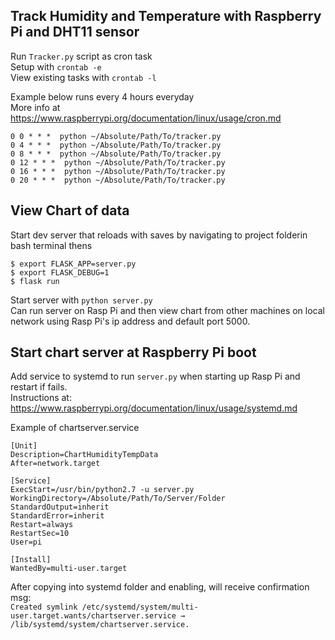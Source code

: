## Track Humidity and Temperature with Raspberry Pi and DHT11 sensor

Run ```Tracker.py``` script as cron task  
Setup with ```crontab -e```  
View existing tasks with ```crontab -l```

Example below runs every 4 hours everyday  
More info at https://www.raspberrypi.org/documentation/linux/usage/cron.md

```
0 0 * * *  python ~/Absolute/Path/To/tracker.py   
0 4 * * *  python ~/Absolute/Path/To/tracker.py  
0 8 * * *  python ~/Absolute/Path/To/tracker.py  
0 12 * * *  python ~/Absolute/Path/To/tracker.py  
0 16 * * *  python ~/Absolute/Path/To/tracker.py  
0 20 * * *  python ~/Absolute/Path/To/tracker.py  
```

## View Chart of data
Start dev server that reloads with saves by navigating to project folderin bash terminal thens
```
$ export FLASK_APP=server.py
$ export FLASK_DEBUG=1
$ flask run
```
Start server with ```python server.py```  
Can run server on Rasp Pi and then view chart from other machines on local network using Rasp Pi's ip address and default port 5000.

## Start chart server at Raspberry Pi boot

Add service to systemd to run ```server.py``` when starting up Rasp Pi and restart if fails.  
Instructions at:  https://www.raspberrypi.org/documentation/linux/usage/systemd.md

Example of chartserver.service
```
[Unit]
Description=ChartHumidityTempData
After=network.target

[Service]
ExecStart=/usr/bin/python2.7 -u server.py
WorkingDirectory=/Absolute/Path/To/Server/Folder
StandardOutput=inherit
StandardError=inherit
Restart=always
RestartSec=10
User=pi

[Install]
WantedBy=multi-user.target
```

After copying into systemd folder and enabling, will receive confirmation msg:   
```Created symlink /etc/systemd/system/multi-user.target.wants/chartserver.service → /lib/systemd/system/chartserver.service.```